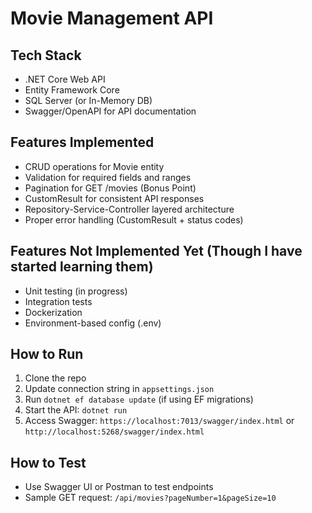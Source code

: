 ﻿# Movie Management API

## Tech Stack
- .NET Core Web API
- Entity Framework Core
- SQL Server (or In-Memory DB)
- Swagger/OpenAPI for API documentation

## Features Implemented
- CRUD operations for Movie entity
- Validation for required fields and ranges
- Pagination for GET /movies (Bonus Point)
- CustomResult<T> for consistent API responses
- Repository-Service-Controller layered architecture
- Proper error handling (CustomResult + status codes)

## Features Not Implemented Yet (Though I have started learning them)
- Unit testing (in progress)
- Integration tests
- Dockerization
- Environment-based config (.env)

## How to Run
1. Clone the repo
2. Update connection string in `appsettings.json`
3. Run `dotnet ef database update` (if using EF migrations)
4. Start the API: `dotnet run`
5. Access Swagger: `https://localhost:7013/swagger/index.html` or `http://localhost:5268/swagger/index.html`

## How to Test
- Use Swagger UI or Postman to test endpoints
- Sample GET request: `/api/movies?pageNumber=1&pageSize=10`
